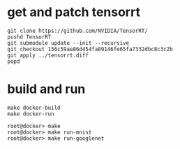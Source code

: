 # get and patch tensorrt

```
git clone https://github.com/NVIDIA/TensorRT/
pushd TensorRT
git submodule update --init --recursive
git checkout 156c59ae86d454fa89146fe65fa7332dbc8c3c2b 
git apply ../tensorrt.diff
popd
```

# build and run

```
make docker-build
make docker-run

root@docker> make
root@docker> make run-mnist
root@docker> make run-googlenet
```
